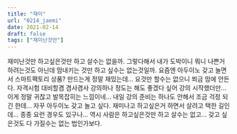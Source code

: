 ```yaml
---
title: "재미"
url: "0214_jaemi"
date: 2021-02-14
draft: false
tags: ["재미난것만"]
---
```

재미난것만 하고싶은것만 하고 살수는 없을까. 그렇다해서 내가 도박이니 뭐니 나쁜거 하려는것도 아닌데 맘내키는 것만 하고 싶수는 없는것일까. 요즘엔 아두이노 갖고 놀면서 스마트팩토리 상품? 만드는게 정말 재밌는데... 요것만 할수는 없으니 쬐금 맘에 안든다. 자격시험 대비할겸 겸사겸사 강의하나 정도는 해도 좋겠다 싶어 강의 시작했더만... 이게 정말 귀찮고 발목잡히는 느낌이네... 내일 강의 준비는 하나도 안해서 조금 걱정 되긴 한데... 자꾸 아두이노 갖고 놀고 싶다. 재미나고 하고싶은거 하면서 살려고 택한 길인데... 종종 요런 경우도 있구나... 역시 사람은 하고싶은것만 하고 살수는 없고... 갖고 싶은것도 다 가질수는 없는 법인가보다.
